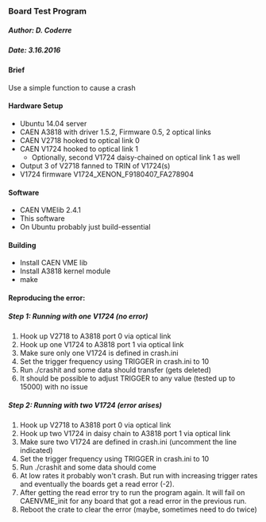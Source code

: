 ### Board Test Program
##### Author: D. Coderre
##### Date: 3.16.2016

#### Brief 

Use a simple function to cause a crash

#### Hardware Setup
 * Ubuntu 14.04 server
 * CAEN A3818 with driver 1.5.2, Firmware 0.5, 2 optical links
 * CAEN V2718 hooked to optical link 0
 * CAEN V1724 hooked to optical link 1 
   * Optionally, second V1724 daisy-chained on optical link 1 as well
 * Output 3 of V2718 fanned to TRIN of V1724(s)
 * V1724 firmware V1724_XENON_F9180407_FA278904 

#### Software
 * CAEN VMElib 2.4.1
 * This software
 * On Ubuntu probably just build-essential

#### Building
 * Install CAEN VME lib
 * Install A3818 kernel module
 * make

#### Reproducing the error:

##### Step 1: Running with one V1724 (no error)
  
  1. Hook up V2718 to A3818 port 0 via optical link
  2. Hook up one V1724 to A3818 port 1 via optical link
  3. Make sure only one V1724 is defined in crash.ini
  4. Set the trigger frequency using TRIGGER in crash.ini to 10
  5. Run ./crashit and some data should transfer (gets deleted)
  6. It should be possible to adjust TRIGGER to any value (tested up to 15000) with no issue

##### Step 2: Running with two V1724 (error arises)

  1. Hook up V2718 to A3818 port 0 via optical link
  2. Hook up two V1724 in daisy chain to A3818 port 1 via optical link
  3. Make sure two V1724 are defined in crash.ini (uncomment the line indicated)
  4. Set the trigger frequency using TRIGGER in crash.ini to 10
  5. Run ./crashit and some data should come
  6. At low rates it probably won't crash. But run with increasing trigger rates and eventually the boards get a read error (-2). 
  7. After getting the read error try to run the program again. It will fail on CAENVME_init for any board that got a read error in the previous run.
  8. Reboot the crate to clear the error (maybe, sometimes need to do twice)
        	
